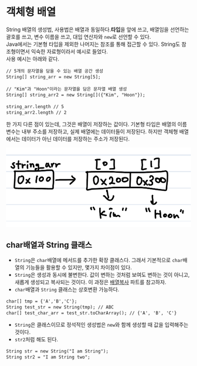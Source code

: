 # 객체형 배열
String 배열의 생성법, 사용법은 배열과 동일하다.**타입**을 앞에 쓰고, 배열임을 선언하는 괄호를 쓰고, 변수 이름을 쓰고, 대입 연산자와 `new`로 선언할 수 있다.</br>
Java에서는 기본형 타입을 제외한 나머지는 참조를 통해 접근할 수 있다. String도 참조형이면서 익숙한 자료형이라서 예시로 들었다.</br>
사용 예시는 아래와 같다.
```
// 5개의 문자열을 담을 수 있는 배열 공간 생성
String[] string_arr = new String[5]; 

// "Kim"과 "Hoon"이라는 문자열을 담은 문자열 배열 생성
String[] string_arr2 = new String[]({"Kim", "Hoon"});

string_arr.length // 5
string_arr2.length // 2
```
한 가지 다른 점이 있는데, 그것은 배열이 저장하는 값이다. 기본형 타입은 배열의 이름 변수는 내부 주소를 저장하고, 실제 배열에는 데이터들이 저장된다. 하지만 객체형 배열에서는 데이터가 아닌 데이터를 저장하는 주소가 저장된다.

![objective_arr_data](./pics/object_arr_crt.png)

## char배열과 String 클래스
- `String`은 `char`배열에 메서드를 추가한 확장 클래스다. 그래서 기본적으로 `char`배열의 기능들을 활용할 수 있지만, 몇가지 차이점이 있다.
- `String`은 생성과 동시에 불변한다. 값이 변하는 것처럼 보여도 변하는 것이 아니고, 새롭게 생성되고 복사되는 것이다. 이 과정은 [배열복사](./array.md) 파트를 참고하자.
- `char`배열과 `String` 클래스는 상호변환 가능하다.
```
char[] tmp = {'A','B','C'};
String test_str = new String(tmp); // ABC
char[] test_char_arr = test_str.toCharArray(); // {'A', 'B', 'C'}
```
- `String`은 클래스이므로 정석적인 생성법은 `new`와 함께 생성할 때 값을 입력해주는 것이다.
- `str2`처럼 해도 된다.
```
String str = new String("I am String");
String str2 = "I am String two";
```